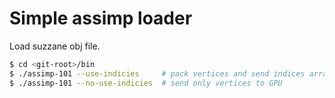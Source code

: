 # Simple assimp loader

Load suzzane obj file.

```sh
$ cd <git-root>/bin
$ ./assimp-101 --use-indicies     # pack vertices and send indices array
$ ./assimp-101 --no-use-indicies  # send only vertices to GPU
```

